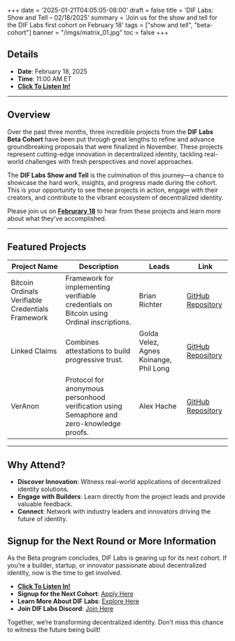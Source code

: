 +++
date = '2025-01-21T04:05:05-08:00'
draft = false
title = 'DIF Labs: Show and Tell – 02/18/2025'
summary = 'Join us for the show and tell for the DIF Labs first cohort on February 18'
tags = ["show and tell", "beta-cohort"]
banner = "/imgs/matrix_01.jpg"
toc = false
+++

## Details 

- **Date**: February 18, 2025  
- **Time**: 11:00 AM ET  
- **[Click To Listen In!](https://www.eventbrite.com/e/1235049027889?aff=oddtdtcreator)**

---

## Overview

Over the past three months, three incredible projects from the **DIF Labs Beta Cohort** have been put through great lengths to
refine and advance groundbreaking proposals that were finalized in November. These projects represent cutting-edge
innovation in decentralized identity, tackling real-world challenges with fresh perspectives and novel approaches.

The **DIF Labs Show and Tell** is the culmination of this journey—a chance to showcase the hard work, insights, and
progress made during the cohort. This is your opportunity to see these projects in action, engage with their creators,
and contribute to the vibrant ecosystem of decentralized identity.

Please join us on **[Februrary 18]((https://www.eventbrite.com/e/1235049027889?aff=oddtdtcreator))** to hear from these projects and learn more about what they've accomplished.

---

## Featured Projects

| **Project Name**                                  | **Description**                                                                           | **Leads**                              | **Link**                                                                         |
|---------------------------------------------------|-------------------------------------------------------------------------------------------|----------------------------------------|----------------------------------------------------------------------------------|
| Bitcoin Ordinals Verifiable Credentials Framework | Framework for implementing verifiable credentials on Bitcoin using Ordinal inscriptions.  | Brian Richter                          | [GitHub Repository](https://github.com/decentralized-identity/labs-btco-vc)      |
| Linked Claims                                     | Combines attestations to build progressive trust.                                         | Golda Velez, Agnes Koinange, Phil Long | [GitHub Repository](https://github.com/decentralized-identity/labs-linkedclaims) |
| VerAnon                                           | Protocol for anonymous personhood verification using Semaphore and zero-knowledge proofs. | Alex Hache                             | [GitHub Repository](https://github.com/decentralized-identity/labs-veranon)      |

---

## Why Attend?

- **Discover Innovation**: Witness real-world applications of decentralized identity solutions.  
- **Engage with Builders**: Learn directly from the project leads and provide valuable feedback.  
- **Connect**: Network with industry leaders and innovators driving the future of identity.  


<h2 class="pulse">
 Signup for the Next Round or More Information
</h2>

As the Beta program concludes, DIF Labs is gearing up for its next cohort. If you’re a builder, startup, or innovator
passionate about decentralized identity, now is the time to get involved.

- **[Click To Listen In!](https://www.eventbrite.com/e/1235049027889?aff=oddtdtcreator)**
- **Signup for the Next Cohort**: [Apply Here](https://forms.gle/c8gyHmqm14UPRGrd6)  
- **Learn More About DIF Labs**: [Explore Here](https://identity.foundation/labs)  
- **Join DIF Labs Discord**: [Join Here](https://discord.gg/972yqVmD)  

Together, we’re transforming decentralized identity. Don’t miss this chance to witness the future being built!
